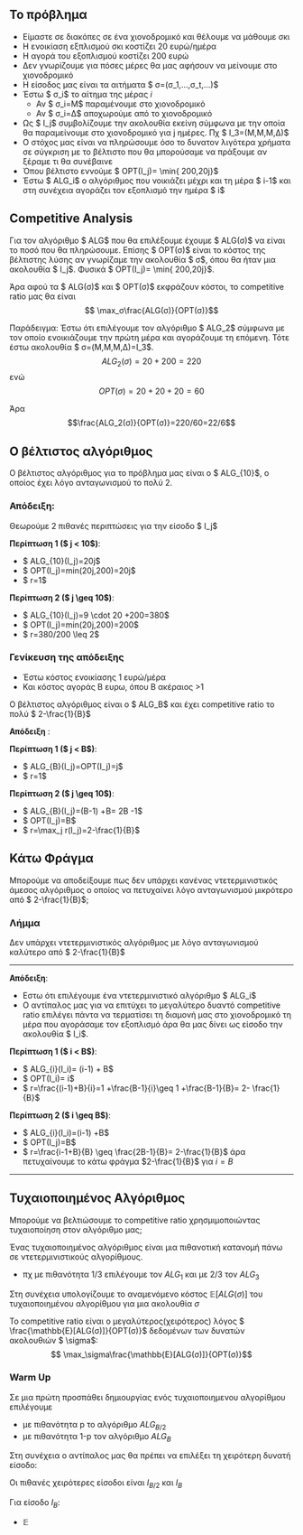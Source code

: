 ## Το πρόβλημα

- Είμαστε σε διακόπες σε ένα χιονοδρομικό και θέλουμε να μάθουμε σκι
- Η ενοικίαση εξπλισμού σκι κοστίζει 20 ευρώ/ημέρα
- Η αγορά του εξοπλισμού κοστίζει 200 ευρώ
- Δεν γνωρίζουμε για πόσες μέρες θα μας αφήσουν να μείνουμε στο χιονοδρομικό
- Η είσοδος μας είναι τα αιτήματα $ σ=(σ_1,...,σ_t,...)$
- Έστω $ σ_i$ το αίτημα της μέρας $i$
	- Αν $ σ_i=Μ$ παραμένουμε στο χιονοδρομικό
	- Αν $ σ_i=Δ$ αποχωρούμε από το χιονοδρομικό
- Ως $ I_j$ συμβολίζουμε την ακολουθία εκείνη σύμφωνα με την οποία θα παραμείνουμε στο χιονοδρομικό για j ημέρες. Πχ $ I_3=(Μ,Μ,Μ,Δ)$
- Ο στόχος μας είναι να πληρώσουμε όσο το δυνατον λιγότερα χρήματα σε σύγκριση με το βέλτιστο που θα μπορούσαμε να πράξουμε αν ξέραμε τι θα συνέβαινε
- Όπου βέλτιστο εννούμε $ OPT(I_j)= \min\{ 200,20j\}$
- Έστω $ ALG_i$ ο αλγόριθμος που νοικιάζει μέχρι και τη μέρα $ i-1$ και στη συνέχεια αγοράζει τον εξοπλισμό την ημέρα $ i$



## Competitive Analysis

Για τον αλγόριθμο $ ALG$ που θα επιλέξουμε έχουμε $ ALG(σ)$ να είναι το ποσό που θα πληρώσουμε.  Επίσης $ OPT(σ)$ είναι το κόστος της βέλτιστης λύσης αν γνωρίζαμε την ακολουθία $ σ$, όπου θα ήταν μια ακολουθία $ I_j$. Φυσικά $ OPT(I_j)= \min\{ 200,20j\}$. 

Άρα αφού τα $ ALG(σ)$ και $ OPT(σ)$ εκφράζουν κόστοι, το competitive ratio μας θα είναι $$ \max_σ\frac{ALG(σ)}{OPT(σ)}$$

Παράδειγμα: Έστω ότι επιλέγουμε τον αλγόριθμo $ ALG_2$ σύμφωνα με τον οποίο ενοικιάζουμε την πρώτη μέρα και αγοράζουμε τη επόμενη. Τότε έστω ακολουθία $ σ=(Μ,Μ,Μ,Δ)=Ι_3$.
$$ALG_2(\sigma)= 20 + 200=220$$
ενώ
$$OPT(\sigma)= 20 +20+20=60$$

Άρα $$\frac{ALG_2(σ)}{OPT(σ)}=220/60=22/6$$
## Ο βέλτιστος αλγόριθμος 



Ο βέλτιστος αλγόριθμος για το πρόβλημα μας είναι ο $ ALG_{10}$, ο οποίος έχει λόγο ανταγωνισμού το πολύ 2.

### Απόδειξη:

Θεωρούμε 2 πιθανές περιπτώσεις για την είσοδο $ I_j$

**Περίπτωση 1 ($ j < 10$)**: 
- $ ALG_{10}(I_j)=20j$
- $ OPT(I_j)=min(20j,200)=20j$
- $ r=1$
  
**Περίπτωση 2 ($ j \geq 10$)**: 
- $ ALG_{10}(I_j)=9 \cdot 20 +200=380$
- $ OPT(I_j)=min(20j,200)=200$
- $ r=380/200 \leq 2$

### Γενίκευση της απόδειξης

- Έστω κόστος ενοικίασης 1 ευρώ/μέρα
- Και κόστος αγοράς Β ευρω, όπου Β ακέραιος >1

Ο βέλτιστος αλγόριθμος είναι ο $ ALG_B$ και έχει competitive ratio το πολύ $ 2-\frac{1}{B}$

**Απόδειξη** :

**Περίπτωση 1 ($ j < Β$)**: 
- $ ALG_{Β}(I_j)=OPT(I_j)=j$
- $ r=1$
  
**Περίπτωση 2 ($ j \geq 10$)**: 
- $ ALG_{Β}(I_j)=(Β-1) +Β= 2Β -1$
- $ OPT(I_j)=Β$
- $ r=\max_j r(I_j)=2-\frac{1}{B}$


## Κάτω Φράγμα

Μπορούμε να αποδείξουμε πως δεν υπάρχει κανένας ντετερμινιστικός άμεσος αλγόριθμος ο οποίος να πετυχαίνει λόγο ανταγωνισμού μικρότερο από $ 2-\frac{1}{B}$;


### Λήμμα 

Δεν υπάρχει ντετερµινιστικός αλγόριθµος µε λόγο ανταγωνισµού καλύτερο από $ 2-\frac{1}{B}$

--- 
**Απόδειξη**:

- Εστω ότι επιλέγουμε ένα ντετερμινιστικό αλγόριθμο $ ALG_i$ 
- Ο αντίπαλος μας για να επιτύχει το μεγαλύτερο δυαντό competitive ratio επιλέγει πάντα να τερματίσει τη διαμονή μας στο χιονοδρομικό τη μέρα που αγοράσαμε τον εξοπλισμό άρα θα μας δίνει ως είσοδο την ακολουθία $ Ι_i$. 

**Περίπτωση 1 ($ i < Β$)**: 
- $ ALG_{i}(I_i)= (i-1) + B$
- $ OPT(I_i)= i$
- $ r=\frac{(i-1)+B}{i}=1 +\frac{B-1}{i}\geq 1 +\frac{B-1}{B}= 2- \frac{1}{B}$
  
**Περίπτωση 2 ($ i \geq B$)**: 
- $ ALG_{i}(I_i)=(i-1) +Β$
- $ OPT(I_j)=Β$
- $ r=\frac{i-1+B}{B} \geq \frac{2B-1}{B}= 2-\frac{1}{B}$ άρα πετυχαίνουμε το κάτω φράγμα $2-\frac{1}{B}$ για $i=B$
---


## Τυχαιοποιημένος Αλγόριθμος

Μπορούμε να βελτιώσουμε το competitive ratio χρησμιμοποιώντας τυχαιοποίηση στον αλγόριθμο μας;

Ένας τυχαιοποιημένος αλγόριθμος είναι μια πιθανοτική κατανομή πάνω σε ντετερμινιστικούς αλγορίθμους. 
- πχ με πιθανότητα 1/3 επιλέγουμε τον $ALG_1$ και με 2/3 τον $ALG_3$

Στη συνέχεια υπολογίζουμε το αναμενόμενο κόστος $\mathbb{E}[ALG(\sigma)]$ του τυχαιοποιημένου αλγορίθμου για μια ακολουθία $\sigma$ 

To competitive ratio είναι ο μεγαλύτερος(χειρότερος) λόγος $ \frac{\mathbb{E}[ALG(σ)]}{OPT(σ)}$  δεδομένων των δυνατών ακολουθιών $ \sigma$: $$ \max_\sigma\frac{\mathbb{E}[ALG(σ)]}{OPT(σ)}$$
### Warm Up

Σε μια πρώτη προσπάθει δημιουργίας ενός τυχαιοποιημενου αλγορίθμου επιλέγουμε
- με πιθανότητα p το αλγόριθμο $ALG_{B/2}$
- με πιθανότητα 1-p τον αλγόριθμο $ALG_{B}$

Στη συνέχεια ο αντίπαλος μας θα πρέπει να επιλέξει τη χειρότερη δυνατή είσοδο:

Οι πιθανές χειρότερες είσοδοι είναι $I_{B/2}$ και $I_{B}$

Για είσοδο $I_B$:

- $\mathbb{E}$